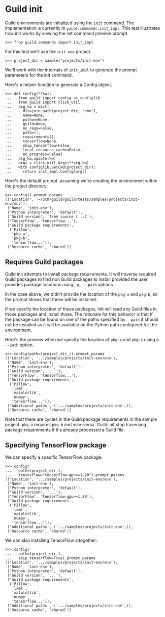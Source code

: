 # Guild init

Guild environments are initialized using the `init` command. The
implementation is currently in `guild.commands.init_impl`. This test
illustrates how init works by viewing the init command preview prompt.

    >>> from guild.commands import init_impl

For this test we'll use the `init-env` project.

    >>> project_dir = sample("projects/init-env")

We'll work with the internals of `init_impl` to generate the prompt
parameters for the init command.

Here's a helper function to generate a Config object.

    >>> def config(**kw):
    ...   from guild import config as configlib
    ...   from guild import click_util
    ...   arg_kw = dict(
    ...     dir=join_path(project_dir, "env"),
    ...     name=None,
    ...     python=None,
    ...     guild=None,
    ...     no_reqs=False,
    ...     path=(),
    ...     requirement=(),
    ...     tensorflow=None,
    ...     skip_tensorflow=False,
    ...     local_resource_cache=False,
    ...     no_progress=False)
    ...   arg_kw.update(kw)
    ...   args = click_util.Args(**arg_kw)
    ...   with configlib.SetCwd(project_dir):
    ...     return init_impl.Config(args)

Here's the default prompt, assuming we're creating the environment
within the project directory:

    >>> config().prompt_params
    [('Location', '~/SCM/guild/guild/tests/samples/projects/init-env/env'),
     ('Name', 'init-env'),
     ('Python interpreter', 'default'),
     ('Guild version', 'from source (...)'),
     ('TensorFlow', 'tensorflow...'),
     ('Guild package requirements',
      ('Pillow',
       'pkg-a',
       'pkg-b',
       'tensorflow...')),
     ('Resource cache', 'shared')]

## Requires Guild packages

Guild init attempts to install package requirements. It will traverse
required Guild packages to find non Guild packages to install provided
the user provides package locations using `-p, --path` options.

In the case above, we didn't provide the location of the `pkg-a` and
`pkg-b`, so the prompt shows that these will be installed.

If we specify the location of these packages, init will read any Guild
files in those packages and install those. The rationale for this
behavior is that if the package can be found on one of the paths
specified by `--path` it should not be installed as it will be
available on the Python path configured for the environment.

Here's the preview when we specify the location of `pkg-a` and `pkg-b`
using a `--path` option.

    >>> config(path=(project_dir,)).prompt_params
    [('Location', '.../samples/projects/init-env/env'),
     ('Name', 'init-env'),
     ('Python interpreter', 'default'),
     ('Guild version', '...'),
     ('TensorFlow', 'tensorflow...'),
     ('Guild package requirements',
      ('Pillow',
       'lxml',
       'matplotlib',
       'numpy',
       'tensorflow...')),
     ('Additional paths', ('.../samples/projects/init-env',)),
     ('Resource cache', 'shared')]

Note that there are cycles in the Guild package requirements in the
sample project: `pkg-a` requires `pkg-b` and vise-versa. Guild init
stop traversing package requirements if it's already processed a Guild
file.

## Specifying TensorFlow package

We can specify a specific TensorFlow package:

    >>> config(
    ...   path=(project_dir,),
    ...   tensorflow="tensorflow-gpu>=1.20").prompt_params
    [('Location', '.../samples/projects/init-env/env'),
     ('Name', 'init-env'),
     ('Python interpreter', 'default'),
     ('Guild version', '...'),
     ('TensorFlow', 'tensorflow-gpu>=1.20'),
     ('Guild package requirements',
      ('Pillow',
       'lxml',
       'matplotlib',
       'numpy',
       'tensorflow...')),
     ('Additional paths', ('.../samples/projects/init-env',)),
     ('Resource cache', 'shared')]

We can skip installing TensorFlow altogether:

    >>> config(
    ...   path=(project_dir,),
    ...   skip_tensorflow=True).prompt_params
    [('Location', '.../samples/projects/init-env/env'),
     ('Name', 'init-env'),
     ('Python interpreter', 'default'),
     ('Guild version', '...'),
     ('Guild package requirements',
      ('Pillow',
       'lxml',
       'matplotlib',
       'numpy',
       'tensorflow...')),
     ('Additional paths', ('.../samples/projects/init-env',)),
     ('Resource cache', 'shared')]
